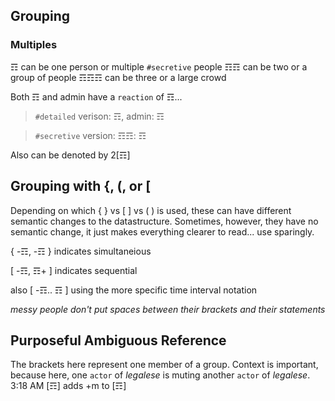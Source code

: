 ## Grouping

### Multiples
☶ can be one person or multiple `#secretive` people
☶☶ can be two or a group of people
☶☶☶ can be three or a large crowd

Both ☶ and admin have a `reaction` of ☶...
> `#detailed` verison: ☶, admin: ☶

> `#secretive` version: ☶☶: ☶

Also can be denoted by 2[☶]

## Grouping with {, (, or [ 
Depending on which { } vs [ ] vs ( ) is used, these can have different semantic changes to the datastructure.  Sometimes, however, they have no semantic change, it just makes everything clearer to read... use sparingly.

{ -☶, -☶ } indicates simultaneious

[ -☶, ☶+ ] indicates sequential

also [ -☶.. ☶ ] using the more specific time interval notation

*messy people don't put spaces between their brackets and their statements*

## Purposeful Ambiguous Reference
The brackets here represent one member of a group.  Context is important, because here, one `actor` of _legalese_ is muting another `actor` of _legalese_.
3:18 AM [☶] adds +m to [☶]